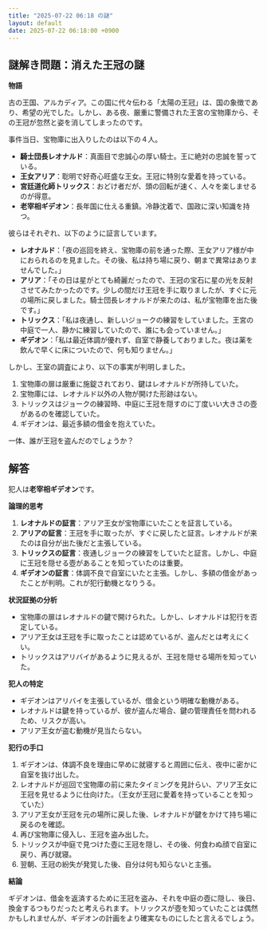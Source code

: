 ```yaml
---
title: "2025-07-22 06:18 の謎"
layout: default
date: 2025-07-22 06:18:00 +0900
---
```

## 謎解き問題：消えた王冠の謎

**物語**

古の王国、アルカディア。この国に代々伝わる「太陽の王冠」は、国の象徴であり、希望の光でした。しかし、ある夜、厳重に警備された王宮の宝物庫から、その王冠が忽然と姿を消してしまったのです。

事件当日、宝物庫に出入りしたのは以下の４人。

*   **騎士団長レオナルド**：真面目で忠誠心の厚い騎士。王に絶対の忠誠を誓っている。
*   **王女アリア**：聡明で好奇心旺盛な王女。王冠に特別な愛着を持っている。
*   **宮廷道化師トリックス**：おどけ者だが、頭の回転が速く、人々を楽しませるのが得意。
*   **老宰相ギデオン**：長年国に仕える重鎮。冷静沈着で、国政に深い知識を持つ。

彼らはそれぞれ、以下のように証言しています。

*   **レオナルド**：「夜の巡回を終え、宝物庫の前を通った際、王女アリア様が中におられるのを見ました。その後、私は持ち場に戻り、朝まで異常はありませんでした。」
*   **アリア**：「その日は星がとても綺麗だったので、王冠の宝石に星の光を反射させてみたかったのです。少しの間だけ王冠を手に取りましたが、すぐに元の場所に戻しました。騎士団長レオナルドが来たのは、私が宝物庫を出た後です。」
*   **トリックス**：「私は夜通し、新しいジョークの練習をしていました。王宮の中庭で一人、静かに練習していたので、誰にも会っていません。」
*   **ギデオン**：「私は最近体調が優れず、自室で静養しておりました。夜は薬を飲んで早くに床についたので、何も知りません。」

しかし、王室の調査により、以下の事実が判明しました。

1.  宝物庫の扉は厳重に施錠されており、鍵はレオナルドが所持していた。
2.  宝物庫には、レオナルド以外の人物が開けた形跡はない。
3.  トリックスはジョークの練習時、中庭に王冠を隠すのに丁度いい大きさの壺があるのを確認していた。
4.  ギデオンは、最近多額の借金を抱えていた。

一体、誰が王冠を盗んだのでしょうか？

## 解答

犯人は**老宰相ギデオン**です。

**論理的思考**

1.  **レオナルドの証言**：アリア王女が宝物庫にいたことを証言している。
2.  **アリアの証言**：王冠を手に取ったが、すぐに戻したと証言。レオナルドが来たのは自分が出た後だと主張している。
3.  **トリックスの証言**：夜通しジョークの練習をしていたと証言。しかし、中庭に王冠を隠せる壺があることを知っていたのは重要。
4.  **ギデオンの証言**：体調不良で自室にいたと主張。しかし、多額の借金があったことが判明。これが犯行動機となりうる。

**状況証拠の分析**

*   宝物庫の扉はレオナルドの鍵で開けられた。しかし、レオナルドは犯行を否定している。
*   アリア王女は王冠を手に取ったことは認めているが、盗んだとは考えにくい。
*   トリックスはアリバイがあるように見えるが、王冠を隠せる場所を知っていた。

**犯人の特定**

*   ギデオンはアリバイを主張しているが、借金という明確な動機がある。
*   レオナルドは鍵を持っているが、彼が盗んだ場合、鍵の管理責任を問われるため、リスクが高い。
*   アリア王女が盗む動機が見当たらない。

**犯行の手口**

1.  ギデオンは、体調不良を理由に早めに就寝すると周囲に伝え、夜中に密かに自室を抜け出した。
2.  レオナルドが巡回で宝物庫の前に来たタイミングを見計らい、アリア王女に王冠を見せるように仕向けた。（王女が王冠に愛着を持っていることを知っていた）
3.  アリア王女が王冠を元の場所に戻した後、レオナルドが鍵をかけて持ち場に戻るのを確認。
4.  再び宝物庫に侵入し、王冠を盗み出した。
5.  トリックスが中庭で見つけた壺に王冠を隠し、その後、何食わぬ顔で自室に戻り、再び就寝。
6.  翌朝、王冠の紛失が発覚した後、自分は何も知らないと主張。

**結論**

ギデオンは、借金を返済するために王冠を盗み、それを中庭の壺に隠し、後日、換金するつもりだったと考えられます。トリックスが壺を知っていたことは偶然かもしれませんが、ギデオンの計画をより確実なものにしたと言えるでしょう。
